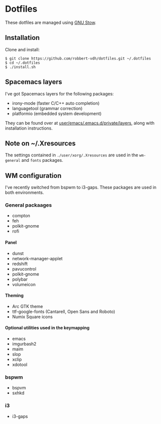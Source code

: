 # Dotfiles
These dotfiles are managed using 
[GNU Stow](https://www.gnu.org/software/stow/stow.html).

## Installation
Clone and install:

```shell
$ git clone https://github.com/robbert-vdh/dotfiles.git ~/.dotfiles
$ cd ~/.dotfiles
$ ./install.sh
```

## Spacemacs layers
I've got Spacemacs layers for the following packages:

-   irony-mode (faster C/C++ auto completion)
-   languagetool (grammar correction)
-   platformio (embedded system development)

They can be found over
at [user/emacs/.emacs.d/private/layers](user/emacs/.emacs.d/private/layers),
along with installation instructions.

## Note on ~/.Xresources
The settings contained in `./user/xorg/.Xresources` are used in the `wm-general`
and `fonts` packages.

## WM configuration
I've recently switched from bspwm to i3-gaps. These packages are used in both
environments.

### General packaages
-   compton
-   feh
-   polkit-gnome
-   rofi

#### Panel 
-   dunst
-   network-manager-applet
-   redshift
-   pavucontrol
-   polkit-gnome
-   polybar
-   volumeicon

#### Theming
-   Arc GTK theme
-   ttf-google-fonts (Cantarell, Open Sans and Roboto)
-   Numix Square icons

#### Optional utilities used in the keymapping
-   emacs
-   imgurbash2
-   maim
-   slop
-   xclip
-   xdotool

### bspwm
-   bspvm
-   sxhkd

### i3
-   i3-gaps
